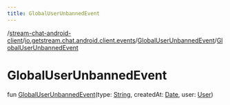```yaml
---
title: GlobalUserUnbannedEvent
---
```

/[stream-chat-android-client](../../index.md)/[io.getstream.chat.android.client.events](../index.md)/[GlobalUserUnbannedEvent](index.md)/[GlobalUserUnbannedEvent](GlobalUserUnbannedEvent.md)  
  
  
  
# GlobalUserUnbannedEvent  
fun [GlobalUserUnbannedEvent](GlobalUserUnbannedEvent.md)(type: [String](https://kotlinlang.org/api/latest/jvm/stdlib/kotlin/-string/index.html), createdAt: [Date](https://developer.android.com/reference/kotlin/java/util/Date.html), user: [User](../../io.getstream.chat.android.client.models/User/index.md))
